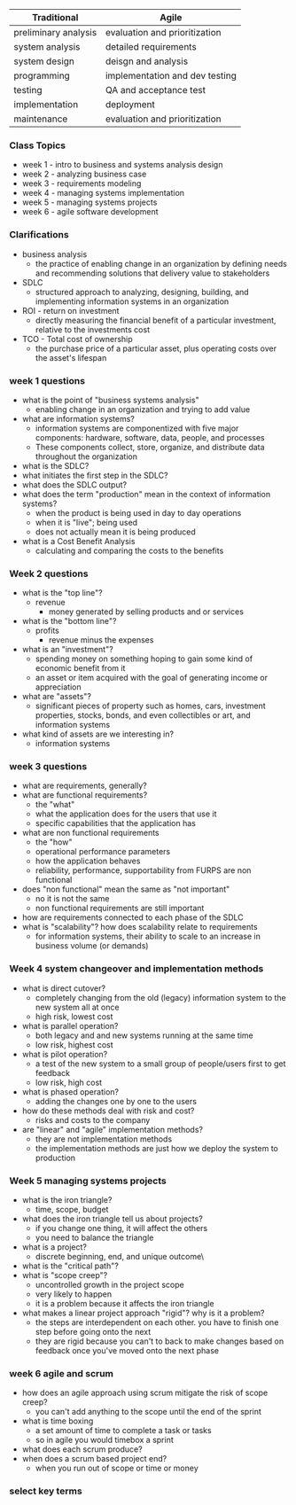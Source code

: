 
| Traditional          | Agile                          |
| -------------------- | ------------------------------ |
| preliminary analysis | evaluation and prioritization  |
| system analysis      | detailed requirements          |
| system design        | deisgn and analysis            |
| programming          | implementation and dev testing |
| testing              | QA and acceptance test         |
| implementation       | deployment                     |
| maintenance          | evaluation and prioritization  |

### Class Topics
- week 1 - intro to business and systems analysis design
- week 2 - analyzing business case
- week 3 - requirements modeling
- week 4 -  managing systems implementation 
- week 5 - managing systems projects
- week 6 - agile software development

### Clarifications
- business analysis 
	- the practice of enabling change in an organization by defining needs and recommending solutions that delivery value to stakeholders
- SDLC
	- structured approach to analyzing, designing, building, and implementing information systems in an organization
- ROI - return on investment
	- directly measuring the financial benefit of a particular investment, relative to the investments cost 
- TCO - Total cost of ownership 
	- the purchase price of a particular asset, plus operating costs over the asset's lifespan 

### week 1 questions
- what is the point of "business systems analysis"
	- enabling change in an organization and trying to add value
- what are information systems?
	- information systems are componentized with five major components: hardware, software, data, people, and processes
	- These components collect, store, organize, and distribute data throughout the organization
- what is the SDLC?
- what initiates the first step in the SDLC?
- what does the SDLC output?
- what does the term "production" mean in the context of information systems?
	- when the product is being used in day to day operations
	- when it is "live"; being used 
	- does not actually mean it is being produced
- what is a Cost Benefit Analysis
	- calculating and comparing the costs to the benefits 

### Week 2 questions
- what is the "top line"?
	- revenue
		- money generated by selling products and or services
- what is the "bottom line"?
	- profits
		- revenue minus the expenses 
- what is an "investment"?
	- spending money on something hoping to gain some kind of economic benefit from it 
	- an asset or item acquired with the goal of generating income or appreciation
- what are "assets"?
	- significant pieces of property such as homes, cars, investment properties, stocks, bonds, and even collectibles or art, and information systems
- what kind of assets are we interesting in?
	- information systems

### week 3 questions
- what are requirements, generally?
- what are functional requirements?
	- the "what"
	- what the application does for the users that use it
	- specific capabilities that the application has
- what are non functional requirements 
	- the "how"
	- operational performance parameters
	- how the application behaves 
	- reliability, performance, supportability from FURPS are non functional 
- does "non functional" mean the same as "not important"
	- no it is not the same 
	- non functional requirements are still important 
- how are requirements connected to each phase of the SDLC
- what is "scalability"? how does scalability relate to requirements
	- for information systems, their ability to scale to an increase in business volume (or demands) 

### Week 4 system changeover and implementation methods
- what is direct cutover?
	- completely changing from the old (legacy) information system to the new system all at once 
	- high risk, lowest cost
- what is parallel operation?
	- both legacy and and new systems running at the same time
	- low risk, highest cost  
- what is pilot operation?
	- a test of the new system to a small group of people/users first to get feedback
	- low risk, high cost 
- what is phased operation?
	- adding the changes one by one to the users 
- how do these methods deal with risk and cost?
	- risks and costs to the company 
- are "linear" and "agile" implementation methods?
	- they are not implementation methods
	- the implementation methods are just how we deploy the system to production 

### Week 5 managing systems projects
- what is the iron triangle?
	- time, scope, budget
- what does the iron triangle tell us about projects?
	- if you change one thing, it will affect the others
	- you need to balance the triangle 
- what is a project?
	- discrete beginning, end, and unique outcome\
- what is the "critical path"?
- what is "scope creep"?
	- uncontrolled growth in the project scope
	- very likely to happen
	- it is a problem because it affects the iron triangle 
- what makes a linear project approach "rigid"? why is it a problem?
	- the steps are interdependent on each other. you have to finish one step before going onto the next 
	- they are rigid because you can't to back to make changes based on feedback once you've moved onto the next phase

### week 6 agile and scrum
- how does an agile approach using scrum mitigate the risk of scope creep?
	- you can't add anything to the scope until the end of the sprint
- what is time boxing 
	- a set amount of time to complete a task or tasks
	- so in agile you would timebox a sprint
- what does each scrum produce?
- when does a scrum based project end?
	- when you run out of scope or time or money 

### select key terms
